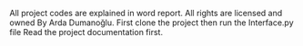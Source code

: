 All project codes are explained in word report.
All rights are licensed and owned By Arda Dumanoğlu.
First clone the project then run the Interface.py file
Read the project documentation first.
